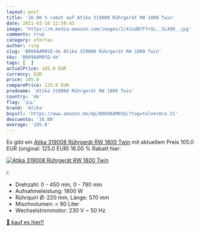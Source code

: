 ```yaml
---
layout: post
title: '16.00 % rabat auf Atika 319008 Rührgerät RW 1800 Twin'
date: 2021-03-10 12:59:43
image: 'https://m.media-amazon.com/images/I/41sdB7F7+SL._SL400_.jpg'
comments: true
category: ofertas
author: ring
slug: 'B009AAM0SQ-de Atika 319008 Rührgerät RW 1800 Twin'
sku: 'B009AAM0SQ-de'
tags: [  ]
actualPrice: 105.0 EUR
currency: EUR
price: 105.0
comparePrice: 125.0 EUR
prodname: 'Atika 319008 Rührgerät RW 1800 Twin'
country: 'de'
flag: '🇩🇪'
brand: 'Atika'
buyurl: 'https://www.amazon.de/dp/B009AAM0SQ/?tag=tolees0ca-21'
descuento: '16.00'
average: '105.0'
---
```


Es gibt ein [Atika 319008 Rührgerät RW 1800 Twin](https://www.amazon.de/dp/B009AAM0SQ/?tag=tolees0ca-21) mit aktuellem Preis 105.0 EUR (original: 125.0 EUR) 16.00 % Rabatt hier:

[![Atika 319008 Rührgerät RW 1800 Twin](https://m.media-amazon.com/images/I/41sdB7F7+SL._SL400_.jpg)](https://www.amazon.de/dp/B009AAM0SQ/?tag=tolees0ca-21)

ℹ️:

- Drehzahl: 0 - 450 min, 0 - 790 min
- Aufnahmeleistung: 1800 W
- Rührquirl Ø: 220 mm, Länge: 570 mm
- Mischvolumen: < 90 Liter
- Wechselstrommotor: 230 V ~ 50 Hz

[🛒 kauf es hier!!](https://www.amazon.de/dp/B009AAM0SQ/?tag=tolees0ca-21)
